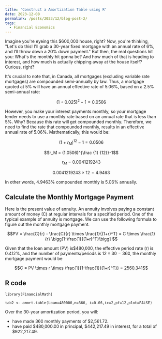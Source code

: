 ```yaml
---
title: 'Construct a Amortization Table using R'
date: 2023-12-08
permalink: /posts/2023/12/blog-post-2/
tags:
  - Financial Economics
---
```

Imagine you're eyeing this $600,000 house, right? Now, you're thinking, "Let's do this! I'll grab a 30-year fixed mortgage with an annual rate of 6%, and I'll throw down a 20% down payment." But then, the real questions hit you: What's the monthly hit gonna be? And how much of that is heading to interest, and how much is actually chipping away at the house itself? Curious, right?

It's crucial to note that, in Canada, all mortgages (excluding variable rate mortgages) are compounded semi-annually by law. Thus, a mortgage quoted at 5% will have an annual effective rate of 5.06%, based on a 2.5% semi-annual rate:

$$( 1 + 0.025)^2 -1 = 0.0506 $$

However, you make your interest payments monthly, so your mortgage lender needs to use a monthly rate based on an annual rate that is less than 5%. Why? Because this rate will get compounded monthly. Therefore, we need to find the rate that compounded monthly, results in an effective annual rate of 5.06%. Mathematically, this would be:

$$(1+ r_M)^{12} -1 = 0.0506$$

$$r_M = (1.0506)^{\frac {1} {12}}-1$$

$$r_M = 0.0041219243$$

$$0.0041219243 \times 12 = 4.9463%$$ 

In other words, 4.9463% compounded monthly is 5.06% annually. 

## Calculate the Monthly Mortgage Payment

Here is the present value of annuity. An annuity involves paying a constant amount of money (C) at regular intervals for a specified period.  One of the typical example of annuity is mortgage. We can use the following formula to figure out the monthly mortgage payment.  

$$PV = \frac{C}{r} - \frac{C}{r} \times \frac{1}{(1+r)^T} = C \times \frac{1}{r} \bigg[1-\frac{1}{(1+r)^T}\bigg] $$

Given that the loan amount (PV) is$480,000, the effective period rate (r) is 0.412%, and the number of payments/periods is $12 \times 30 = 360$, the monthly mortgage payment would be

$$C = PV \times r \times \frac{1}{1-\frac{1}{(1+r)^T}}  = 2560.341$$

## R code

```{R}
library(FinancialMath)

tab2 <- amort.table(Loan=480000,n=360, i=0.06,ic=2,pf=12,plot=FALSE)  

```

Over the 30-year amortization period, you will: 
- have made 360 monthly payments of $2,561.72.
- have paid $480,000.00 in principal, $442,217.49 in interest, for a total of $922,217.49.
